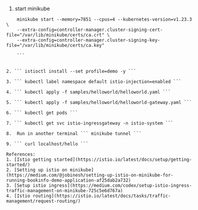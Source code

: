 1.  start minikube
``` 
    minikube start --memory=7851 --cpus=4 --kubernetes-version=v1.23.3 \
    --extra-config=controller-manager.cluster-signing-cert-file="/var/lib/minikube/certs/ca.crt" \
    --extra-config=controller-manager.cluster-signing-key-file="/var/lib/minikube/certs/ca.key" 
    
    ```
    
    
2. ``` istioctl install --set profile=demo -y ```

3. ``` kubectl label namespace default istio-injection=enabled ```

4. ``` kubectl apply -f samples/helloworld/helloworld.yaml ```

5. ``` kubectl apply -f samples/helloworld/helloworld-gateway.yaml ```

6. ``` kubectl get pods ```

7. ``` kubectl get svc istio-ingressgateway -n istio-system ```

8.  Run in another terminal ``` minikube tunnel ```

9. ``` curl localhost/hello ```
    
References:
1. [Istio getting started](https://istio.io/latest/docs/setup/getting-started/)
2. [Setting up istio on minikube](https://medium.com/@jobinesh/setting-up-istio-on-minikube-for-running-bookinfo-demo-application-af25dab2a732)
3. [Setup istio ingress](https://medium.com/codex/setup-istio-ingress-traffic-management-on-minikube-725c5e6d767a)
4. [Istio routing](https://istio.io/latest/docs/tasks/traffic-management/request-routing/)

